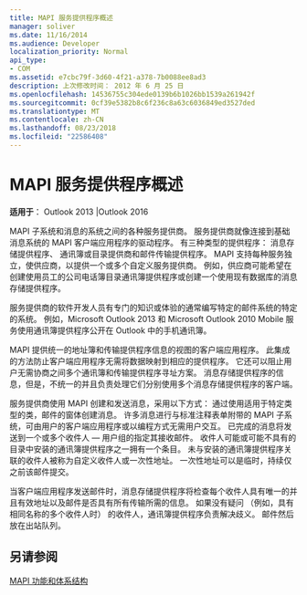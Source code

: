 ```yaml
---
title: MAPI 服务提供程序概述
manager: soliver
ms.date: 11/16/2014
ms.audience: Developer
localization_priority: Normal
api_type:
- COM
ms.assetid: e7cbc79f-3d60-4f21-a378-7b0088ee8ad3
description: 上次修改时间： 2012 年 6 月 25 日
ms.openlocfilehash: 14536755c304ede0139b6b1026bb1539a261942f
ms.sourcegitcommit: 0cf39e5382b8c6f236c8a63c6036849ed3527ded
ms.translationtype: MT
ms.contentlocale: zh-CN
ms.lasthandoff: 08/23/2018
ms.locfileid: "22586408"
---
```

# <a name="mapi-service-provider-overview"></a>MAPI 服务提供程序概述

  
  
**适用于**： Outlook 2013 |Outlook 2016 
  
MAPI 子系统和消息的系统之间的各种服务提供商。 服务提供商就像连接到基础消息系统的 MAPI 客户端应用程序的驱动程序。 有三种类型的提供程序： 消息存储提供程序、 通讯簿或目录提供商和邮件传输提供程序。 MAPI 支持每种服务独立，使供应商，以提供一个或多个自定义服务提供商。 例如，供应商可能希望在创建使用员工的公司电话簿目录通讯簿提供程序或创建一个使用现有数据库的消息存储提供程序。
  
服务提供商的软件开发人员有专门的知识或体验的通常编写特定的邮件系统的特定的系统。 例如，Microsoft Outlook 2013 和 Microsoft Outlook 2010 Mobile 服务使用通讯簿提供程序公开在 Outlook 中的手机通讯簿。 
  
MAPI 提供统一的地址簿和传输提供程序信息的视图的客户端应用程序。 此集成的方法防止客户端应用程序无需将数据映射到相应的提供程序。 它还可以阻止用户无需协商之间多个通讯簿和传输提供程序寻址方案。 消息存储提供程序的信息，但是，不统一的并且负责处理它们分别使用多个消息存储提供程序的客户端。
  
服务提供商使用 MAPI 创建和发送消息，采用以下方式： 通过使用适用于特定类型的类，邮件的窗体创建消息。 许多消息进行与标准注释表单附带的 MAPI 子系统，可由用户的客户端应用程序或以编程方式无需用户交互。 已完成的消息将发送到一个或多个收件人 — 用户组的指定其接收邮件。 收件人可能或可能不具有的目录中安装的通讯簿提供程序之一拥有一个条目。 未与安装的通讯簿提供程序关联的收件人被称为自定义收件人或一次性地址。 一次性地址可以是临时，持续仅之前该邮件提交。 
  
当客户端应用程序发送邮件时，消息存储提供程序将检查每个收件人具有唯一的并且有效地址以及邮件是否具有所有传输所需的信息。 如果没有疑问 （例如，具有相同名称的多个收件人时） 的收件人，通讯簿提供程序负责解决歧义。 邮件然后放在出站队列。 
  
## <a name="see-also"></a>另请参阅



[MAPI 功能和体系结构](mapi-features-and-architecture.md)

